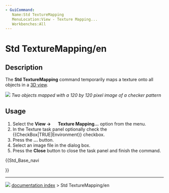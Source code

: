 ```yaml
---
- GuiCommand:
   Name:Std TextureMapping
   MenuLocation:View - Texture Mapping...
   Workbenches:All
---
```


# Std TextureMapping/en

## Description

The **Std TextureMapping** command temporarily maps a texture onto all objects in a [3D view](3D_view.md).

![](images/Std_TextureMapping_example.png ) 
*Two objects mapped with a 120 by 120 pixel image of a checker pattern*

## Usage

1.  Select the **View → <img src="images/Std_TextureMapping.svg" width=16px> Texture Mapping...** option from the menu.
2.  In the Texture task panel optionally check the {{CheckBox|TRUE|Environment}} checkbox.
3.  Press the **...** button.
4.  Select an image file in the dialog box.
5.  Press the **Close** button to close the task panel and finish the command.





{{Std_Base_navi

}}



---
![](images/Button_right.svg) [documentation index](../README.md) > Std TextureMapping/en
